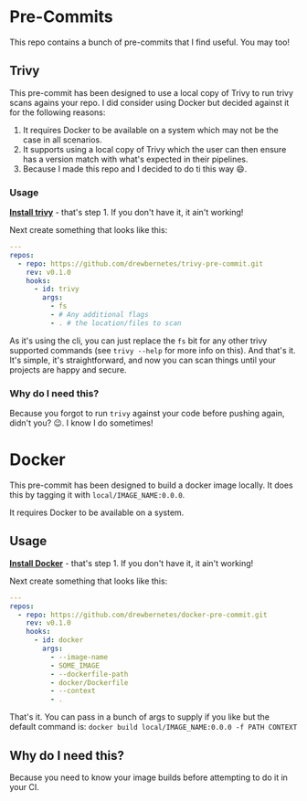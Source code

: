 # Pre-Commits

This repo contains a bunch of pre-commits that I find useful. You may too!

## Trivy

This pre-commit has been designed to use a local copy of Trivy to run trivy scans agains your repo.
I did consider using Docker but decided against it for the following reasons:

1. It requires Docker to be available on a system which may not be the case in all scenarios.
2. It supports using a local copy of Trivy which the user can then ensure has a version match with what's expected in their pipelines.
3. Because I made this repo and I decided to do ti this way :smile:.

### Usage
**[Install trivy](https://github.com/aquasecurity/trivy/releases)** - that's step 1. If you don't have it, it ain't working!

Next create something that looks like this:

```yaml
---
repos:
  - repo: https://github.com/drewbernetes/trivy-pre-commit.git
    rev: v0.1.0
    hooks:
      - id: trivy
        args:
          - fs
          - # Any additional flags
          - . # the location/files to scan
```

As it's using the cli, you can just replace the `fs` bit for any other trivy supported commands (see `trivy --help` for more info on this).
And that's it. It's simple, it's straightforward, and now you can scan things until your projects are happy and secure.

### Why do I need this?

Because you forgot to run `trivy` against your code before pushing again, didn't you? :wink:. I know I do sometimes!

# Docker
This pre-commit has been designed to build a docker image locally.
It does this by tagging it with `local/IMAGE_NAME:0.0.0`.

It requires Docker to be available on a system.

## Usage
**[Install Docker](https://docs.docker.com/engine/install/)** - that's step 1. If you don't have it, it ain't working!

Next create something that looks like this:

```yaml
---
repos:
  - repo: https://github.com/drewbernetes/docker-pre-commit.git
    rev: v0.1.0
    hooks:
      - id: docker
        args:
          - --image-name
          - SOME_IMAGE
          - --dockerfile-path
          - docker/Dockerfile
          - --context
          - .
```

That's it. You can pass in a bunch of args to supply if you like but the default command is: `docker build local/IMAGE_NAME:0.0.0 -f PATH CONTEXT`

## Why do I need this?

Because you need to know your image builds before attempting to do it in your CI.
